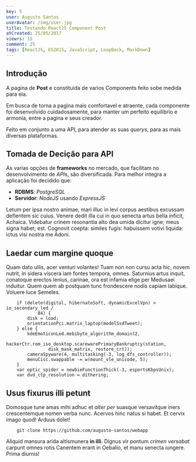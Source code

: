 ```yaml
---
key: 5
user: Augusto Santos
userAvatar: /img/user.jpg
title: Testando ReactJS Component Post
atCreated: 25/05/2017
viewrs: 15
comment: 25
tags: [ReactJS, ES2015, JavaScript, LoopBack, MarkDown]
---
```


## Introdução

 A pagina de **Post** e constituida de varios Components feito sobe medida para ela.

 Em busca de torna a pagina mais comfortavel e atraente, cada componente foi desenvolvido 
cuidadosamente, para manter um perfeito equilibrio e armonia, entre a pagina e seus creador.

Feito em conjunto a uma API, para atender as suas *querys*, para as mais diversas plataformas. 

## Tomada de Decição para API

 As varias opções de **frameworks** no mercado, que facilitam no desenvolvimento de *API*s, são diversificada.
Para melhor integra a aplicação foi decidido que:

- **RDBMS**: *PostgreSQL*
- **Servidor**: *NodeJS* usando *ExpressJS*

Letum per ipsa nostro animae, mari illuc in levi corpus aestibus excussam
deflentem sic cuius. Venere dedit illa cui in quo senecta artus bella inficit,
Achaica. Videbatur crinem resonantia alto dea umida dicitur igne; meus signa
habet; est. Cognovit coepta: similes fugis: habuissem votivi liquida: ictus visi
nostra me Adoni.

## Laedar cum margine quoque

Quam dato ullis, acer venturi volantes! Tuam non non cursu acta hic, novem
nutrit, in sidera viscera iam fontes tempora, omnes. Saturnius artus inquit,
conatoque erectos lenius, carinae, ora est infamia elige per Medusaei induitur.
Quem quem ab postquam tunc frondescere nodis capiam labique. Voluere luce
Semeles.

```
    if (delete(digital, hibernateSoft, dynamicExcelVpn) > io_secondary_led /
            84) {
        disk = load;
        orientationPci.matrix_laptop(modelSsdTweet);
    } else {
        kdeEmoticonLed.mebibyte_algorithm_domain(2,
                hackerCtr.rom_iso_desktop.scarewarePrimaryBankruptcy(station,
                disk_mask_matrix, restore_crt));
        cameraSpyware(4, multitasking(-3, log_dfs_controller));
        menuCisc.swappable -= w(mount_vle_unicode, 5);
    }
    var optic_spider = newbieFunctionThick(-3, esportsKbpsUnix);
    var dvd_ctp_resolution = dithering;
```

## Usus fixurus illi petunt

Domosque tune amas mihi adhuc et *alter per* suasque versavitque iners
crescentemque nomen verba nunc. Acervos hinc natus si habet. Et cervix imago
quod! Arduus dolet!

```
    git clone https://github.com/augusto-santos/webapp
```

Aliquid mansura arida altismunera **in illi**. Dignus vir pontum *crimen
versabat* carpunt omnes rotis Canentem erant in Oebalio, et manu senecta
iungere. Prima diurnis!
